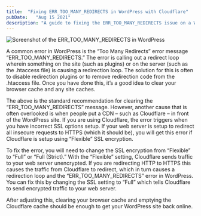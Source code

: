 ```yaml
---
title:  "Fixing ERR_TOO_MANY_REDIRECTS in WordPress with Cloudflare"
pubDate:   "Aug 15 2021"
description: "A guide to fixing the ERR_TOO_MANY_REDIRECTS issue on a WordPress site that is using Cloudflare."
---
```


![Screenshot of the ERR_TOO_MANY_REDIRECTS in WordPress](/images/too-many-redirects.png)

A common error in WordPress is the “Too Many Redirects” error message “ERR_TOO_MANY_REDIRECTS.” The error is calling out a redirect loop wherein something on the site (such as plugins) or on the server (such as the .htaccess file) is causing a redirection loop. The solution for this is often to disable redirection plugins or to remove redirection code from the .htaccess file. Once you have done this, it’s a good idea to clear your browser cache and any site caches.

The above is the standard recommendation for clearing the “ERR_TOO_MANY_REDIRECTS” message. However, another cause that is often overlooked is when people put a CDN – such as Cloudflare – in front of the WordPress site. If you are using Cloudflare, the error triggers when you have incorrect SSL options setup. If your web server is setup to redirect all insecure requests to HTTPS (which it should be), you will get this error if Cloudflare is setup using “Flexible” SSL encryption. 

To fix the error, you will need to change the SSL encryption from “Flexible” to “Full” or “Full (Strict).” With the “Flexible” setting, Cloudflare sends traffic to your web server unencrypted. If you are redirecting HTTP to HTTPS this causes the traffic from Cloudflare to redirect, which in turn causes a redirection loop and the “ERR_TOO_MANY_REDIRECTS” error in WordPress. You can fix this by changing the SSL setting to “Full” which tells Cloudflare to send encrypted traffic to your web server.

After adjusting this, clearing your browser cache and emptying the Cloudflare cache should be enough to get your WordPress site back online. 
